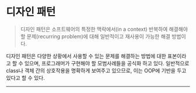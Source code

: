 # 디자인 패턴

> 디자인 패턴은 소프트웨어의 특정한 맥락에서(in a context) 반복하여 해결해야 할 문제(recurring problem)에 대해 일반적이고 재사용이 가능한 해결 방법이다.

디자인 패턴은 다양한 상황에서 사용할 수 있는 문제를 해결하는 방법에 대한 표본이라고 할 수 있으며, 프로그래머가 구현해야 할 모범사례들을 공식화 하고 있다. 일반적으로 class나 객체 간의 상호작용을 명확하게 보여주고 있으므로, 이는 OOP에 기반을 두고 있다고 할 수 있다.

---
